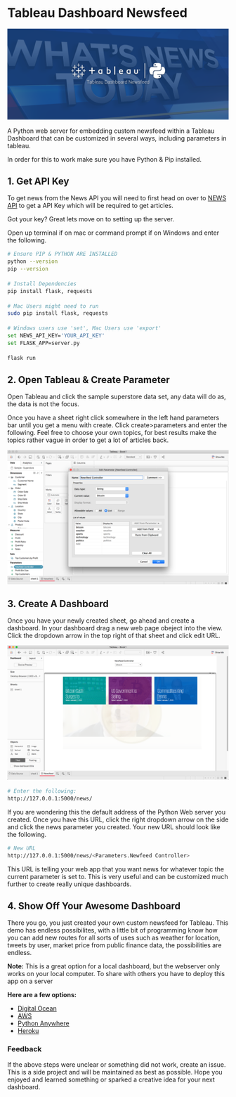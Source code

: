 # Tableau Dashboard Newsfeed
![Tableau Newsfeed](docs/imgs/README-header.png?raw=true "Title")

A Python web server for embedding custom newsfeed within a Tableau Dashboard that can be customized in several ways, including parameters in tableau.

In order for this to work make sure you have Python & Pip installed.

## 1. Get API Key
To get news from the News API you will need to first head on over to [NEWS API](https://newsapi.org) to get a API Key which will be required to get articles.

Got your key? Great lets move on to setting up the server.

Open up terminal if on mac or command prompt if on Windows and enter the following.
```bash
# Ensure PIP & PYTHON ARE INSTALLED
python --version
pip --version

# Install Dependencies
pip install flask, requests

# Mac Users might need to run
sudo pip install flask, requests

# Windows users use 'set', Mac Users use 'export'
set NEWS_API_KEY='YOUR_API_KEY'
set FLASK_APP=server.py

flask run

```

## 2. Open Tableau & Create Parameter
Open Tableau and click the sample superstore data set, any data will do as, the data is not the focus.

Once you have a sheet right click somewhere in the left hand parameters bar until you get a menu with create. Click create>parameters and enter the following. Feel free to choose your own topics, for best results make the topics rather vague in order to get a lot of articles back.

![Tableau Newsfeed](docs/imgs/create-param.png?raw=true "Title")

## 3. Create A Dashboard
Once you have your newly created sheet, go ahead and create a dashboard. In your dashboard drag a new web page obeject into the view. Click the dropdown arrow in the top right of that sheet and click edit URL.

![Tableau Newsfeed](docs/imgs/newsfeed.png?raw=true "Title")
```bash
# Enter the following:
http://127.0.0.1:5000/news/

```

If you are wondering this the default address of the Python Web server you created. Once you have this URL, click the right dropdown arrow on the side and click the news parameter you created. Your new URL should look like the following.

```bash
# New URL
http://127.0.0.1:5000/news/<Parameters.Newfeed Controller>
```
This URL is telling your web app that you want news for whatever topic the current parameter is set to. This is very useful and can be customized much further to create really unique dashboards.

## 4. Show Off Your Awesome Dashboard
There you go, you just created your own custom newsfeed for Tableau. This demo has endless possibilites, with a little bit of programming know how you can add new routes for all sorts of uses such as weather for location, tweets by user, market price from public finance data, the possibilities are endless.

__Note:__
This is a great option for a local dashboard, but the webserver only works on your local computer. To share with others you have to deploy this app on a server

__Here are a few options:__
- [Digital Ocean](https://www.digitalocean.com/)
- [AWS](https://aws.amazon.com/)
- [Python Anywhere](https://www.pythonanywhere.com/)
- [Heroku](https://www.heroku.com/)

### Feedback
If the above steps were unclear or something did not work, create an issue. This is a side project and will be maintained as best as possible. Hope you enjoyed and learned something or sparked a creative idea for your next dashboard.
